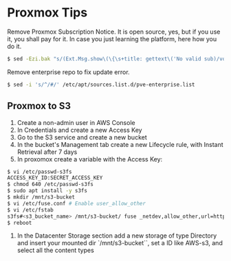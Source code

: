 # Proxmox Tips

Remove Proxmox Subscription Notice. It is open source, yes, but if you use it, you shall pay for it. In case you just learning the platform, here how you do it. 
```sh
$ sed -Ezi.bak "s/(Ext.Msg.show\(\{\s+title: gettext\('No valid sub)/void\(\{ \/\/\1/g" /usr/share/javascript/proxmox-widget-toolkit/proxmoxlib.js && systemctl restart pveproxy.service
```
Remove enterprise repo to fix update error.
```sh
$ sed -i 's/^/#/' /etc/apt/sources.list.d/pve-enterprise.list
```

## Proxmox to S3

1. Create a non-admin user in AWS Console
1. In Credentials and create a new Access Key
1. Go to the S3 service and create a new bucket 
1. In the bucket's Management tab create a new Lifecycle rule, with Instant Retrieval after 7 days
1. In proxomox create a variable with the Access Key:
```sh
$ vi /etc/passwd-s3fs
ACCESS_KEY_ID:SECRET_ACCESS_KEY
$ chmod 640 /etc/passwd-s3fs
$ sudo apt install -y s3fs
$ mkdir /mnt/s3-bucket
$ vi /etc/fuse.conf # Enable user_allow_other 
$ vi /etc/fstab
s3fs#<s3_bucket_name> /mnt/s3-bucket/ fuse _netdev,allow_other,url=https://s3.amazonaws.com 0 0
$ reboot
```
1. In the Datacenter Storage section add a new storage of type Directory and insert your mounted dir `/mnt/s3-bucket``, set a ID like AWS-s3, and select all the content types 